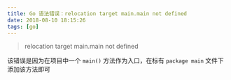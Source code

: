 ```yaml
---
title: Go 语法错误：relocation target main.main not defined
date: 2018-08-10 18:15:26
tags: [go]
---
```


> relocation target main.main not defined

<!-- more --><!-- toc -->
该错误是因为在项目中一个 `main()` 方法作为入口，在标有 `package main` 文件下添加该方法即可

